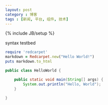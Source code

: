 ```yaml
---
layout: post
category : 博客
tags : [新闻, 平台, 组件, 技术]
---
```

{% include JB/setup %}

syntax testbed 


```ruby
require 'redcarpet'
markdown = Redcarpet.new("Hello World!")
puts markdown.to_html
```

```java
public class HelloWorld {

    public static void main(String[] args) {
        System.out.println("Hello, World");
    }

}
```